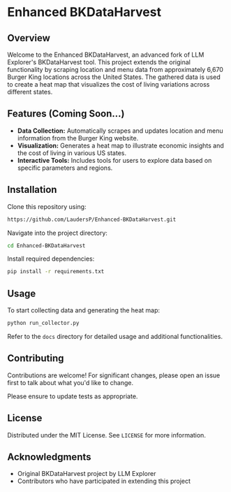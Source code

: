 # Enhanced BKDataHarvest

## Overview
Welcome to the Enhanced BKDataHarvest, an advanced fork of LLM Explorer's BKDataHarvest tool. This project extends the original functionality by scraping location and menu data from approximately 6,670 Burger King locations across the United States. The gathered data is used to create a heat map that visualizes the cost of living variations across different states.

## Features (Coming Soon...)
- **Data Collection:** Automatically scrapes and updates location and menu information from the Burger King website.
- **Visualization:** Generates a heat map to illustrate economic insights and the cost of living in various US states.
- **Interactive Tools:** Includes tools for users to explore data based on specific parameters and regions.

## Installation
Clone this repository using:
```bash
https://github.com/LaudersP/Enhanced-BKDataHarvest.git
```
Navigate into the project directory:
```bash
cd Enhanced-BKDataHarvest
```
Install required dependencies:
```bash
pip install -r requirements.txt
```

## Usage
To start collecting data and generating the heat map:
```bash
python run_collector.py
```
Refer to the `docs` directory for detailed usage and additional functionalities.

## Contributing
Contributions are welcome! For significant changes, please open an issue first to talk about what you'd like to change.

Please ensure to update tests as appropriate.

## License
Distributed under the MIT License. See `LICENSE` for more information.

## Acknowledgments
- Original BKDataHarvest project by LLM Explorer
- Contributors who have participated in extending this project
